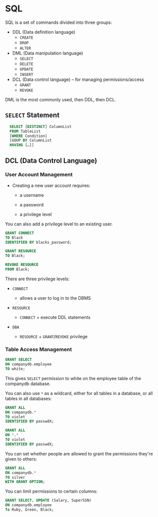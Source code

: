 # SQL

SQL is a set of commands divided into three groups:

* DDL (Data definition language)
  * `CREATE`
  * `DROP`
  * `ALTER`
* DML (Data manipulation language)
  * `SELECT`
  * `DELETE`
  * `UPDATE`
  * `INSERT`
* DCL (Data control language) – for managing permissions/access
  * `GRANT`
  * `REVOKE`

DML is the most commonly used, then DDL, then DCL.

## `SELECT` Statement

```sql
  SELECT [DISTINCT] ColumnList
  FROM TableList
  [WHERE Condition]
  [GOUP BY ColumnList
  HAVING […]]
```
## DCL (Data Control Language)

### User Account Management

* Creating a new user account requires:

    * a username

    * a password

    * a privilege level

You can also add a privilege level to an existing user.

```sql
GRANT CONNECT
TO Black
IDENTIFIED BY blacks_password;

GRANT RESOURCE
TO Black;

REVOKE RESOURCE
FROM Black;
```

There are three privilege levels:

* `CONNECT`

    * allows a user to log in to the DBMS

* `RESOURCE`

    * `CONNECT` + execute DDL statements

* `DBA`

    * `RESOURCE` + `GRANT`/`REVOKE` privilege

### Table Access Management

```sql
GRANT SELECT
ON companydb.employee
TO white;
```

This gives `SELECT` permission to white on the employee table of the companydb database.

You can also use `*` as a wildcard, either for all tables in a database, or all tables in all databases:

```sql
GRANT ALL
ON companydb.*
TO violet
IDENTIFIED BY passwdX;

GRANT ALL
ON *.*
TO violet
IDENTIFIED BY passwdX;
```

You can set whether people are allowed to grant the permissions they're given to others:

```sql
GRANT ALL
ON companydb.*
TO silver
WITH GRANT OPTION;
```

You can limit permissions to certain columns:

```sql
GRANT SELECT, UPDATE (Salary, SuperSSN)
ON companydb.employee
To Ruby, Green, Black;
```
